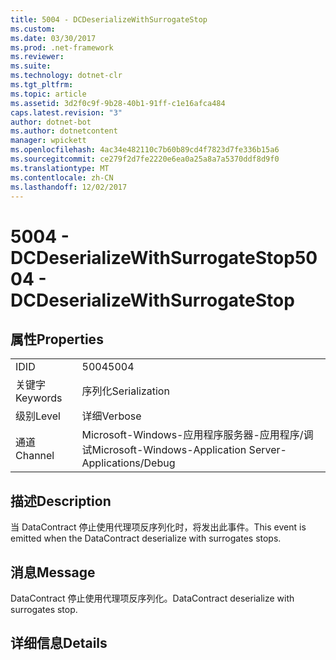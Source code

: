 ```yaml
---
title: 5004 - DCDeserializeWithSurrogateStop
ms.custom: 
ms.date: 03/30/2017
ms.prod: .net-framework
ms.reviewer: 
ms.suite: 
ms.technology: dotnet-clr
ms.tgt_pltfrm: 
ms.topic: article
ms.assetid: 3d2f0c9f-9b28-40b1-91ff-c1e16afca484
caps.latest.revision: "3"
author: dotnet-bot
ms.author: dotnetcontent
manager: wpickett
ms.openlocfilehash: 4ac34e482110c7b60b89cd4f7823d7fe336b15a6
ms.sourcegitcommit: ce279f2d7fe2220e6ea0a25a8a7a5370ddf8d9f0
ms.translationtype: MT
ms.contentlocale: zh-CN
ms.lasthandoff: 12/02/2017
---
```

# <a name="5004---dcdeserializewithsurrogatestop"></a><span data-ttu-id="8942b-102">5004 - DCDeserializeWithSurrogateStop</span><span class="sxs-lookup"><span data-stu-id="8942b-102">5004 - DCDeserializeWithSurrogateStop</span></span>
## <a name="properties"></a><span data-ttu-id="8942b-103">属性</span><span class="sxs-lookup"><span data-stu-id="8942b-103">Properties</span></span>  
  
|||  
|-|-|  
|<span data-ttu-id="8942b-104">ID</span><span class="sxs-lookup"><span data-stu-id="8942b-104">ID</span></span>|<span data-ttu-id="8942b-105">5004</span><span class="sxs-lookup"><span data-stu-id="8942b-105">5004</span></span>|  
|<span data-ttu-id="8942b-106">关键字</span><span class="sxs-lookup"><span data-stu-id="8942b-106">Keywords</span></span>|<span data-ttu-id="8942b-107">序列化</span><span class="sxs-lookup"><span data-stu-id="8942b-107">Serialization</span></span>|  
|<span data-ttu-id="8942b-108">级别</span><span class="sxs-lookup"><span data-stu-id="8942b-108">Level</span></span>|<span data-ttu-id="8942b-109">详细</span><span class="sxs-lookup"><span data-stu-id="8942b-109">Verbose</span></span>|  
|<span data-ttu-id="8942b-110">通道</span><span class="sxs-lookup"><span data-stu-id="8942b-110">Channel</span></span>|<span data-ttu-id="8942b-111">Microsoft-Windows-应用程序服务器-应用程序/调试</span><span class="sxs-lookup"><span data-stu-id="8942b-111">Microsoft-Windows-Application Server-Applications/Debug</span></span>|  
  
## <a name="description"></a><span data-ttu-id="8942b-112">描述</span><span class="sxs-lookup"><span data-stu-id="8942b-112">Description</span></span>  
 <span data-ttu-id="8942b-113">当 DataContract 停止使用代理项反序列化时，将发出此事件。</span><span class="sxs-lookup"><span data-stu-id="8942b-113">This event is emitted when the DataContract deserialize with surrogates stops.</span></span>  
  
## <a name="message"></a><span data-ttu-id="8942b-114">消息</span><span class="sxs-lookup"><span data-stu-id="8942b-114">Message</span></span>  
 <span data-ttu-id="8942b-115">DataContract 停止使用代理项反序列化。</span><span class="sxs-lookup"><span data-stu-id="8942b-115">DataContract deserialize with surrogates stop.</span></span>  
  
## <a name="details"></a><span data-ttu-id="8942b-116">详细信息</span><span class="sxs-lookup"><span data-stu-id="8942b-116">Details</span></span>
